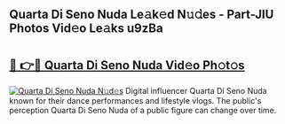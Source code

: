 ## Quarta Di Seno Nuda Le𝚊k𝚎d N𝚞𝚍es - Part-JIU Photos Vid𝚎o Le𝚊ks u9zBa

# <h2><a href="http://fbbfp9f.evod.top/?m=Quarta+Di+Seno+Nuda">🔗 👉🔴 Quarta Di Seno Nuda Vid𝚎o Ph𝚘t𝚘s</a></h2>

[![Quarta Di Seno Nuda N𝚞d𝚎s](https://i.imgur.com/8V9OHl7.gif)](http://fbbfp9f.evod.top/?m=Quarta+Di+Seno+Nuda)
Digital influencer Quarta Di Seno Nuda known for their dance performances and lifestyle vlogs. The public's perception Quarta Di Seno Nuda of a public figure can change over time. 
